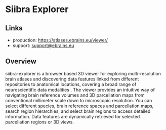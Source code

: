 # Siibra Explorer

## Links

- production: <https://atlases.ebrains.eu/viewer/>
- support: [support@ebrains.eu](mailto:support@ebrains.eu?subject=[interactive%20atlas%20viewer]%20queries)

## Overview 

siibra-explorer is a browser based 3D viewer for exploring multi-resolution brain atlases and discovering data features linked from different repositories to anatomical locations, covering a broad range of neuroscientific data modalities . The viewer provides an intuitive way of navigating brain reference volumes and  3D parcellation maps from conventional millimeter scale down to microscopic resolution. You can select different species, brain reference spaces and parcellation maps, search region hierarchies, and select brain regions to access detailed information. Data features are dynamically retrieved for selected parcellation regions or 3D views. 
